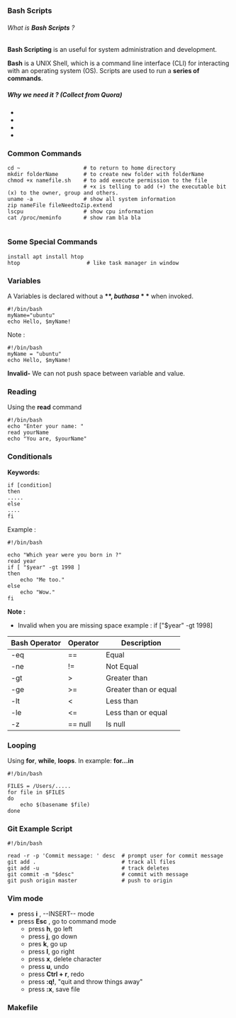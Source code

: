 ### Bash Scripts

###### What is **Bash Scripts** ?
**Bash Scripting** is an useful for system administration and development.

**Bash** is a UNIX Shell, which is a command line interface (CLI) for interacting with an operating system (OS). Scripts are used to run a **series of commands**.

##### Why we need it ? (Collect from Quora)
*
*
*
*

### Common Commands
```console
cd ~                    # to return to home directory
mkdir folderName        # to create new folder with folderName
chmod +x namefile.sh    # to add execute permission to the file
                        # +x is telling to add (+) the executable bit (x) to the owner, group and others.
uname -a                # show all system information
zip nameFile fileNeedtoZip.extend
lscpu                   # show cpu information
cat /proc/meminfo       # show ram bla bla


```

### Some Special Commands
```console
install apt install htop
htop                     # like task manager in window
```

### Variables
A Variables is declared without a **$**, but has a **$** when invoked.
```console
#!/bin/bash
myName="ubuntu"
echo Hello, $myName!
```
Note :
```cosole
#!/bin/bash
myName = "ubuntu"
echo Hello, $myName!
```
**Invalid-** We can not push space between variable and value.

### Reading
Using the **read** command

```console
#!/bin/bash
echo "Enter your name: "
read yourName
echo "You are, $yourName"
```

### Conditionals
**Keywords:**
```console
if [condition]
then
.....
else
....
fi
```
Example :
```console
#!/bin/bash

echo "Which year were you born in ?"
read year
if [ "$year" -gt 1998 ]
then
    echo "Me too."
else
    echo "Wow."
fi
```
**Note :**
 * Invalid when you are missing space example : if ["$year" -gt 1998]
 
| **Bash Operator** | **Operator** | **Description**             |  
|-------------------|------------- | ----------------------------|
| -eq               |       ==     | Equal                       |
| -ne               |       !=     | Not Equal                   |
| -gt               |       >      | Greater than                |
| -ge               |       >=     | Greater than or equal       |
| -lt               |       <      | Less than                   |
| -le               |       <=     | Less than or equal          |
| -z                |       == null| Is null                     |

### Looping
Using **for**, **while**, **loops**. In example: **for...in**
```console
#!/bin/bash

FILES = /Users/.....
for file in $FILES
do
    echo $(basename $file)
done
```

### Git Example Script
```console
#!/bin/bash

read -r -p 'Commit message: ' desc  # prompt user for commit message
git add .                           # track all files
git add -u                          # track deletes
git commit -m "$desc"               # commit with message
git push origin master              # push to origin

```

### Vim mode
* press **i** ,  --INSERT-- mode
* press **Esc** , go to command mode
    * press **h**, go left
    * press **j**, go down
    * pres **k**, go up
    * press **l**, go right
    * press **x**, delete character
    * press **u**, undo
    * press **Ctrl + r**, redo
    * press **:q!**, "quit and throw things away"
    * press **:x**, save file



### Makefile

